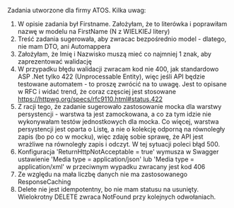 ﻿Zadania utworzone dla firmy ATOS.
Kilka uwag:
1) W opisie zadania był Firstname. Założyłam, że to literówka i poprawiłam nazwę w modelu na FirstName (N z WIELKIEJ litery)
2) Treść zadania sugerowała, aby zwracac bezpośrednio model - dlatego, nie mam DTO, ani Automappera
3) Założyłam, że Imię i Nazwisko muszą mieć co najmniej 1 znak, aby zaprezentować walidację 
4) W przypadku błędu walidacji zwracam kod nie 400, jak standardowo ASP .Net tylko 422 (Unprocessable Entity), więc jeśli API będzie testowane automatem - to proszę zwrócić na to uwagę. Jest to opisane w RFC i widać trend, że coraz częsciej jest stosowane https://httpwg.org/specs/rfc9110.html#status.422
5) Z racji tego, że zadanie sugerowało zastosowanie mocka dla warstwy persystencji - warstwa ta jest zamockowana, a co za tym idzie nie wykonywałam testów jednostkowych dla mocka. Co więcej, warstwa persystencji jest oparta o Listę, a nie o kolekcję odporną na równoległy zapis (bo po co w mocku), więc zdaję sobie sprawę, że API jest wrażliwe na równoległy zapis  i odczyt. W tej sytuacji poleci błąd 500.
6) Konfiguracja 'ReturnHttpNotAcceptable = true' wymusza w Swagger ustawienie 'Media type = application/json' lub 'Media type = application/xml' w przeciwnym wypadku zwracany jest kod 406
7) Ze względu na mała liczbę danych nie ma zastosowanego ResponseCaching
8) Delete nie jest idempotentny, bo nie mam statusu na usunięty. Wielokrotny DELETE zwraca NotFound przy kolejnych odwołaniach.